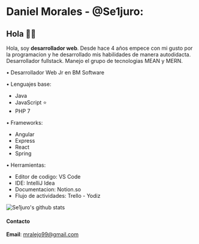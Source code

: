 # Daniel Morales - @Se1juro:

## Hola 👨‍💻

Hola, soy **desarrollador web**.
Desde hace 4 años empece con mi gusto por la programacion y he desarrollado mis habilidades de manera autodidacta.
Desarrollador fullstack.
Manejo el grupo de tecnologias MEAN y MERN.

• Desarrollador Web Jr en BM Software

• Lenguajes base:

  - Java
  - JavaScript ⭐
  - PHP 7
  
• Frameworks:
  
  - Angular
  - Express
  - React
  - Spring
  
• Herramientas:

  - Editor de codigo: VS Code
  - IDE: IntelliJ Idea
  - Documentacion: Notion.so
  - Flujo de actividades: Trello - Yodiz

![Se1juro's github stats](https://github-readme-stats.vercel.app/api?username=Se1juro&show_icons=true&theme=radical)

#### Contacto 

**Email**: mralejo99@gmail.com 
